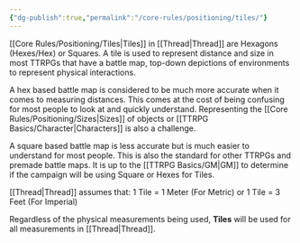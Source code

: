 ```yaml
---
{"dg-publish":true,"permalink":"/core-rules/positioning/tiles/"}
---
```


[[Core Rules/Positioning/Tiles\|Tiles]] in [[Thread\|Thread]] are Hexagons (Hexes/Hex) or Squares. A tile is used to represent distance and size in most TTRPGs that have a battle map, top-down depictions of environments to represent physical interactions.

A hex based battle map is considered to be much more accurate when it comes to measuring distances. This comes at the cost of being confusing for most people to look at and quickly understand. Representing the [[Core Rules/Positioning/Sizes\|Sizes]] of objects or [[TTRPG Basics/Character\|Characters]] is also a challenge.

A square based battle map is less accurate but is much easier to understand for most people. This is also the standard for other TTRPGs and premade battle maps. It is up to the [[TTRPG Basics/GM\|GM]] to determine if the campaign will be using Square or Hexes for Tiles.

[[Thread\|Thread]] assumes that:
1 Tile = 1 Meter (For Metric)
or
1 Tile = 3 Feet (For Imperial)

Regardless of the physical measurements being used, **Tiles** will be used for all measurements in [[Thread\|Thread]].